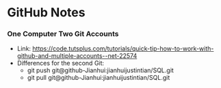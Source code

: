 GitHub Notes
==========

### One Computer Two Git Accounts
  - Link: https://code.tutsplus.com/tutorials/quick-tip-how-to-work-with-github-and-multiple-accounts--net-22574
  - Differences for the second Git:
    - git push git@github-Jianhui:jianhuijustintian/SQL.git
    - git pull git@github-Jianhui:jianhuijustintian/SQL.git
